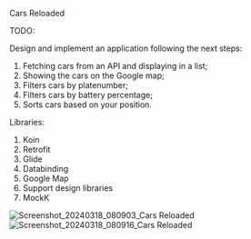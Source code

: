 Cars Reloaded

TODO:

Design and implement an application following the next steps:

1. Fetching cars from an API and displaying in a list;
2. Showing the cars on the Google map;
3. Filters cars by platenumber;
4. Filters cars by battery percentage;
5. Sorts cars based on your position.
   
Libraries:

1. Koin
2. Retrofit
3. Glide
4. Databinding
5. Google Map
6. Support design libraries
7. MockK

![Screenshot_20240318_080903_Cars Reloaded](https://github.com/noemibalazs/CarsReloded/assets/33603567/bb5396ce-7830-4493-be30-fb31af1c4120)
![Screenshot_20240318_080916_Cars Reloaded](https://github.com/noemibalazs/CarsReloded/assets/33603567/0ffd71e9-1c93-496a-93ca-f26219ce818f)
